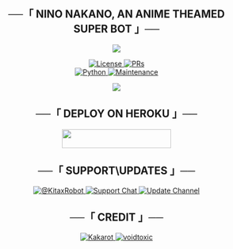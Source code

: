 <h2 align="center">
    ──「 NINO NAKANO, AN ANIME THEAMED SUPER BOT 」──
</h2>

<p align="center">
  <img src="https://telegra.ph/file/1ee2ffb23ab9dc3a5b042.jpg">
</p>

<p align="center">
  <a href="https://github.com/SOME-1HING/yor-froger-bot/blob/main/LICENSE"> <img src="https://img.shields.io/badge/License-GPLv3-blueviolet?style=for-the-badge" alt="License" /> </a>
  <a href="https://makeapullrequest.com"> <img src="https://img.shields.io/badge/PRs-Welcome-yellow?style=for-the-badge" alt="PRs" /></a></br>
  <a href="https://www.python.org/"> <img src="https://img.shields.io/badge/Made%20With-Python-orange?style=for-the-badge&logo=python" alt="Python" /> </a>
  <a href="https://github.com/SOME-1HING/yor-froger-bot"> <img src="https://img.shields.io/badge/Maintained-Yes-lightgrey?style=for-the-badge" alt="Maintenance" /> </a>
</p>

<p align="center">
  <img src="https://telegra.ph/file/b80d08bb9a74ec6a63b5b.jpg">
</p>

<h2 align="center">
    ──「 DEPLOY ON HEROKU 」──
</h2>

<p align="center"><a href="https://heroku.com/deploy?template=https://github.com/KakarotXD/Nino-Nakano-Probot"> <img src="https://img.shields.io/badge/Deploy%20To%20Heroku-purple?style=for-the-badge&logo=heroku" width="220" height="38.45"/></a></p>


<h2 align="center">
    ──「 SUPPORT\UPDATES 」──
</h2>

<p align="center">
<a href= "http://t.me/NinoXprobot"> <img src="https://img.shields.io/badge/NINOxPROBOT-green?style=for-the-badge&logo=telegram" alt=@KitaxRobot on Telegram" /> </a>
<a href= "https://t.me/NinoxSupport"> <img src="https://img.shields.io/badge/Support-Chat-green?style=for-the-badge&logo=telegram" alt="Support Chat" /> </a>
<a href="https://t.me/kitaxupdates"> <img src="https://img.shields.io/badge/Update-Channel-green?style=for-the-badge&logo=telegram" alt="Update Channel" /> </a>
</p>

<h2 align="center">
    ──「 CREDIT 」──
</h2>

<p align="center">
<a href="https://github.com/KakarotXD"> <img src="https://img.shields.io/badge/Kakarot-magenta?style=for-the-badge&logo=github" alt="Kakarot" /> </a>
<a href="https://github.com/Voidxtoxic"> <img src="https://img.shields.io/badge/voidtoxic-magenta?style=for-the-badge&logo=github" alt="voidtoxic" /> </a>
</p>
